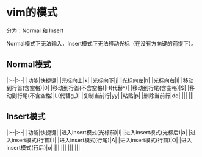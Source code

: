 # vim的模式
分为：Normal 和 Insert

Normal模式下无法输入，Insert模式下无法移动光标（在没有方向键的前提下）。

## Normal模式

|:--|:--|
|功能|快捷键|
|光标向上|k|
|光标向下|j|
|光标向左|h|
|光标向右|l|
|移动到行首(含空格)|0|
|移动到行首(不含空格)|H(代替^)|
|移动到行尾(含空格)|$|
|移动到行尾(不含空格)|L(代替g_)|
|复制当前行|yy|
|粘贴|p|
|删除当前行|dd|
|||
|||


## Insert模式

|:--|:--|
|功能|快捷键|
|进入insert模式(光标前)|i|
|进入insert模式(光标后)|a|
|进入insert模式(行首)|I|
|进入insert模式(行尾)|A|
|进入insert模式(行前)|O|
|进入insert模式(行后)|o|
|||
|||
|||
|||
